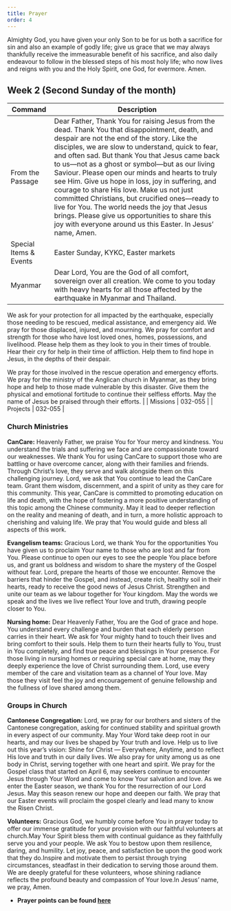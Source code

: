 ```yaml
---
title: Prayer
order: 4
---
```


Almighty God, you have given your only Son to be for us both a sacrifice for sin and also an example of godly life; give us grace that we may always thankfully receive the immeasurable benefit of his sacrifice, and also daily endeavour to follow in the blessed steps of his most holy life; who now lives and reigns with you and the Holy Spirit, one God, for evermore. Amen.

## Week 2 (Second Sunday of the month)

| Command | Description |
| --- | --- |
| From the Passage | Dear Father, Thank You for raising Jesus from the dead. Thank You that disappointment, death, and despair are not the end of the story. Like the disciples, we are slow to understand, quick to fear, and often sad. But thank You that Jesus came back to us—not as a ghost or symbol—but as our living Saviour. Please open our minds and hearts to truly see Him. Give us hope in loss, joy in suffering, and courage to share His love. Make us not just committed Christians, but crucified ones—ready to live for You. The world needs the joy that Jesus brings. Please give us opportunities to share this joy with everyone around us this Easter. In Jesus’ name, Amen. |
| Special Items & Events | Easter Sunday, KYKC, Easter markets | 
| Myanmar | Dear Lord, You are the God of all comfort, sovereign over all creation. We come to you today with heavy hearts for all those affected by the earthquake in Myanmar and Thailand.

We ask for your protection for all impacted by the earthquake, especially those needing to be rescued, medical assistance, and emergency aid. We pray for those displaced, injured, and mourning. We pray for comfort and strength for those who have lost loved ones, homes, possessions, and livelihood. Please help them as they look to you in their times of trouble. Hear their cry for help in their time of affliction. Help them to find hope in Jesus, in the depths of their despair.

We pray for those involved in the rescue operation and emergency efforts. We pray for the ministry of the Anglican church in Myanmar, as they bring hope and help to those made vulnerable by this disaster. Give them the physical and emotional fortitude to continue their selfless efforts. May the name of Jesus be praised through their efforts. |
| Missions | 032-055 |
| Projects | 032-055 | 

### Church Ministries ###
**CanCare:** Heavenly Father, we praise You for Your mercy and kindness. You understand the trials and suffering we face and are compassionate toward our weaknesses. We thank You for using CanCare to support those who are battling or have overcome cancer, along with their families and friends. Through Christ’s love, they serve and walk alongside them on this challenging journey. Lord, we ask that You continue to lead the CanCare team. Grant them wisdom, discernment, and a spirit of unity as they care for this community. This year, CanCare is committed to promoting education on life and death, with the hope of fostering a more positive understanding of this topic among the Chinese community. May it lead to deeper reflection on the reality and meaning of death, and in turn, a more holistic approach to cherishing and valuing life. We pray that You would guide and bless all aspects of this work. 

**Evangelism teams:** Gracious Lord, we thank You for the opportunities You have given us to proclaim Your name to those who are lost and far from You. Please continue to open our eyes to see the people You place before us, and grant us boldness and wisdom to share the mystery of the Gospel without fear. Lord, prepare the hearts of those we encounter. Remove the barriers that hinder the Gospel, and instead, create rich, healthy soil in their hearts, ready to receive the good news of Jesus Christ. Strengthen and unite our team as we labour together for Your kingdom. May the words we speak and the lives we live reflect Your love and truth, drawing people closer to You.

**Nursing home:** Dear Heavenly Father, You are the God of grace and hope. You understand every challenge and burden that each elderly person carries in their heart. We ask for Your mighty hand to touch their lives and bring comfort to their souls. Help them to turn their hearts fully to You, trust in You completely, and find true peace and blessings in Your presence. For those living in nursing homes or requiring special care at home, may they deeply experience the love of Christ surrounding them. Lord, use every member of the care and visitation team as a channel of Your love. May those they visit feel the joy and encouragement of genuine fellowship and the fullness of love shared among them.

### Groups in Church ###
**Cantonese Congregation:** Lord, we pray for our brothers and sisters of the Cantonese congregation, asking for continued stability and spiritual growth in every aspect of our community. May Your Word take deep root in our hearts, and may our lives be shaped by Your truth and love. Help us to live out this year’s vision: Shine for Christ — Everywhere, Anytime, and to reflect His love and truth in our daily lives. We also pray for unity among us as one body in Christ, serving together with one heart and spirit. We pray for the Gospel class that started on April 6, may seekers continue to encounter Jesus through Your Word and come to know Your salvation and love. As we enter the Easter season, we thank You for the resurrection of our Lord Jesus. May this season renew our hope and deepen our faith. We pray that our Easter events will proclaim the gospel clearly and lead many to know the Risen Christ.

**Volunteers:** Gracious God, we humbly come before You in prayer today to offer our immense gratitude for your provision with our faithful volunteers at church.May Your Spirit bless them with continual guidance as they faithfully serve you and your people. We ask You to bestow upon them resilience, daring, and humility. Let joy, peace, and satisfaction be upon the good work that they do.Inspire and motivate them to persist through trying circumstances, steadfast in their dedication to serving  those around them. We are deeply grateful for these volunteers, whose shining radiance reflects the profound beauty and compassion of Your love.In Jesus’ name, we pray, Amen.


- **Prayer points can be found [here](https://stgeorgeshurstville.org.au/prayer)**
